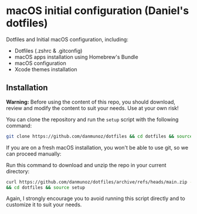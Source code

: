 # macOS initial configuration (Daniel's dotfiles)

Dotfiles and Initial macOS configuration, including:
- Dotfiles (.zshrc & .gitconfig)
- macOS apps installation using Homebrew's Bundle
- macOS configuration
- Xcode themes installation

## Installation

**Warning:** Before using the content of this repo, you should download, review and modify the content to suit your needs. Use at your own risk!

You can clone the repository and run the `setup` script with the following command:

```bash
git clone https://github.com/danmunoz/dotfiles && cd dotfiles && source setup
```

If you are on a fresh macOS installation, you won't be able to use git, so we can proceed manually:

Run this command to download and unzip the repo in your current directory:

```bash
curl https://github.com/danmunoz/dotfiles/archive/refs/heads/main.zip -L -o dotfiles.zip && unzip dotfiles.zip && rm -f dotfiles.zip \
&& cd dotfiles && source setup
```

Again, I strongly encourage you to avoid running this script directly and to customize it to suit your needs.
